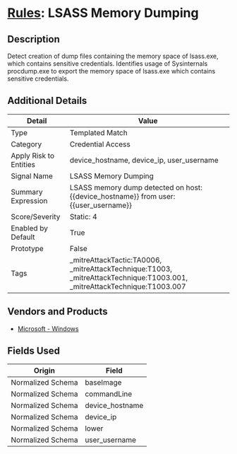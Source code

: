 # [Rules](README.md): LSASS Memory Dumping

## Description
Detect creation of dump files containing the memory space of lsass.exe, which contains sensitive credentials. Identifies usage of Sysinternals procdump.exe to export the memory space of lsass.exe which contains sensitive credentials.

## Additional Details
|Detail|Value|
|----|----|
|Type|Templated Match|
|Category|Credential Access|
|Apply Risk to Entities|device_hostname, device_ip, user_username|
|Signal Name|LSASS Memory Dumping|
|Summary Expression|LSASS memory dump detected on host: {{device_hostname}} from user: {{user_username}}|
|Score/Severity|Static: 4|
|Enabled by Default|True|
|Prototype|False|
|Tags|_mitreAttackTactic:TA0006, _mitreAttackTechnique:T1003, _mitreAttackTechnique:T1003.001, _mitreAttackTechnique:T1003.007|
## Vendors and Products
- [Microsoft - Windows](../products/1ff7546c-cb36-4a24-87f7-89d2cecc5761.md)


## Fields Used

|Origin|Field|
|----|----|
|Normalized Schema|baseImage|
|Normalized Schema|commandLine|
|Normalized Schema|device_hostname|
|Normalized Schema|device_ip|
|Normalized Schema|lower|
|Normalized Schema|user_username|


